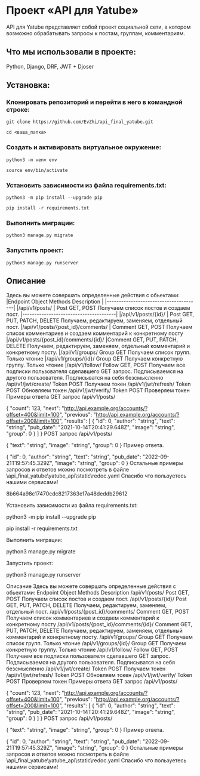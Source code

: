 # Проект «API для Yatube»

API для Yatube представляет собой проект социальной сети, в котором возможно обрабатывать запросы к постам, группам, комментариям.

## Что мы использовали в проекте:

Python, Django, DRF, JWT + Djoser

## Установка:

### Клонировать репозиторий и перейти в него в командной строке:

```git clone https://github.com/EvZhi/api_final_yatube.git```

```cd <ваша_папка>```

### Cоздать и активировать виртуальное окружение:

```python3 -m venv env```

```source env/bin/activate```

### Установить зависимости из файла requirements.txt:

```python3 -m pip install --upgrade pip```

```pip install -r requirements.txt```

### Выполнить миграции:

```python3 manage.py migrate```

### Запустить проект:

```python3 manage.py runserver```

## Описание

Здесь вы можете совершать определенные действия с обьектами:
|Endpoint	Object	Methods	Description |
|---------------------------------------|
|/api/v1/posts/	                        | Post	GET, POST	Получаем список постов и создаем пост.
|---------------------------------------|
|/api/v1/posts/{id}/	                | Post	GET, PUT, PATCH, DELETE	Получаем, редактируем, заменяем, отдельный пост.
|/api/v1/posts/{post_id}/comments/	    | Comment	GET, POST	Получаем список комментариев и создаем комментарий к конкретному посту
|/api/v1/posts/{post_id}/comments/{id}/	|Comment	GET, PUT, PATCH, DELETE	Получаем, редактируем, заменяем, отдельный комментарий и конкретному посту.
|/api/v1/groups/	Group	GET	Получаем список групп. Только чтоние
|/api/v1/groups/{id}/	Group	GET	Получаем конкретную группу. Только чтоние
|/api/v1/follow/	Follow	GET, POST	Получаем все подписки пользователя сделавшего GET запрос. Подписываемся на другого пользователя. Подписыватся на себя безсмысленно
/api/v1/jwt/create/	Token	POST	Получаем токен
/api/v1/jwt/refresh/	Token	POST	Обновляем токен
/api/v1/jwt/verify/	Token	POST	Проверяем токен
Примеры ответа
GET запрос
/api/v1/posts/

{
  "count": 123,
  "next": "http://api.example.org/accounts/?offset=400&limit=100",
  "previous": "http://api.example.org/accounts/?offset=200&limit=100",
  "results": [
    {
      "id": 0,
      "author": "string",
      "text": "string",
      "pub_date": "2021-10-14T20:41:29.648Z",
      "image": "string",
      "group": 0
    }
  ]
}
POST запрос
/api/v1/posts/


{
  "text": "string",
  "image": "string",
  "group": 0
}
Пример ответа.


{
  "id": 0,
  "author": "string",
  "text": "string",
  "pub_date": "2022-09-21T19:57:45.329Z",
  "image": "string",
  "group": 0
}
Остальные примеры запросов и ответов можно посмотреть в файле \api_final_yatube\yatube_api\static\redoc.yaml
Спасибо что пользуетесь нашими сервисами!

8b664a98c17470cdc8217363e17a48deddb29612

Установить зависимости из файла requirements.txt:

python3 -m pip install --upgrade pip

pip install -r requirements.txt

Выполнить миграции:

python3 manage.py migrate

Запустить проект:

python3 manage.py runserver

Описание
Здесь вы можете совершать определенные действия с обьектами:
Endpoint	Object	Methods	Description
/api/v1/posts/	Post	GET, POST	Получаем список постов и создаем пост.
/api/v1/posts/{id}/	Post	GET, PUT, PATCH, DELETE	Получаем, редактируем, заменяем, отдельный пост.
/api/v1/posts/{post_id}/comments/	Comment	GET, POST	Получаем список комментариев и создаем комментарий к конкретному посту
/api/v1/posts/{post_id}/comments/{id}/	Comment	GET, PUT, PATCH, DELETE	Получаем, редактируем, заменяем, отдельный комментарий и конкретному посту.
/api/v1/groups/	Group	GET	Получаем список групп. Только чтоние
/api/v1/groups/{id}/	Group	GET	Получаем конкретную группу. Только чтоние
/api/v1/follow/	Follow	GET, POST	Получаем все подписки пользователя сделавшего GET запрос. Подписываемся на другого пользователя. Подписыватся на себя безсмысленно
/api/v1/jwt/create/	Token	POST	Получаем токен
/api/v1/jwt/refresh/	Token	POST	Обновляем токен
/api/v1/jwt/verify/	Token	POST	Проверяем токен
Примеры ответа
GET запрос
/api/v1/posts/

{
  "count": 123,
  "next": "http://api.example.org/accounts/?offset=400&limit=100",
  "previous": "http://api.example.org/accounts/?offset=200&limit=100",
  "results": [
    {
      "id": 0,
      "author": "string",
      "text": "string",
      "pub_date": "2021-10-14T20:41:29.648Z",
      "image": "string",
      "group": 0
    }
  ]
}
POST запрос
/api/v1/posts/


{
  "text": "string",
  "image": "string",
  "group": 0
}
Пример ответа.


{
  "id": 0,
  "author": "string",
  "text": "string",
  "pub_date": "2022-09-21T19:57:45.329Z",
  "image": "string",
  "group": 0
}
Остальные примеры запросов и ответов можно посмотреть в файле \api_final_yatube\yatube_api\static\redoc.yaml
Спасибо что пользуетесь нашими сервисами!